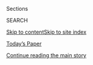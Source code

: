 <div id="app">

<div>

<div class="NYTAppHideMasthead css-1r6wvpq e1suatyy0">

<div class="section css-ui9rw0 e1suatyy2">

<div class="css-eph4ug er09x8g0">

<div class="css-6n7j50">

</div>

<span class="css-1dv1kvn">Sections</span>

<div class="css-10488qs">

<span class="css-1dv1kvn">SEARCH</span>

</div>

[Skip to content](#site-content)[Skip to site
index](#site-index)

</div>

<div class="css-10698na e1huz5gh0">

</div>

</div>

<div id="masthead-bar-one" class="section hasLinks css-15hmgas e1csuq9d3">

<div class="css-uqyvli e1csuq9d0">

</div>

<div class="css-1uqjmks e1csuq9d1">

</div>

<div class="css-9e9ivx">

[](https://myaccount.nytimes.com/auth/login?response_type=cookie&client_id=vi)

</div>

<div class="css-1bvtpon e1csuq9d2">

[Today’s Paper](https://www.nytimes.com/section/todayspaper)

</div>

</div>

</div>

</div>

<div data-aria-hidden="false">

<div id="site-content" data-role="main">

<div id="top-wrapper" class="css-15p45cc eaca97t0" type="top">

<div id="top-slug" class="css-19x0jxb eaca97t1" hidden="">

Advertisement

</div>

[Continue reading the main
story](#after-top)

<div class="ad top-wrapper" style="text-align:center;height:100%;display:block;min-height:90px">

<div id="top" class="place-ad" data-position="top" data-size-key="top">

</div>

</div>

<div id="after-top">

</div>

</div>

<div id="byline" class="section css-15h4p1b e9abtgs0">

<div class="css-1j21atc e1svk9qx1">

<div class="css-nfcc9b e1svk9qx3">

<div class="css-cnx41t">

![Portrait of Matthew
Goldstein](https://static01.nyt.com/images/2018/11/06/multimedia/author-matthew-goldstein/author-matthew-goldstein-thumbLarge.png)

</div>

<div class="css-vl9dhg e1svk9qx5">

<div class="css-1nrhkj6 e1svk9qx6">

# Matthew Goldstein

</div>

## <span></span>

Matthew Goldstein covers Wall Street and white collar crime and housing
issues.

</div>

</div>

</div>

<div>

<div id="mid1-wrapper" class="css-1mn4oms eaca97t0" type="rank">

<div id="mid1-slug" class="css-1tag3rd eaca97t1">

Advertisement

</div>

[Continue reading the main
story](#after-mid1)

<div id="mid1" class="ad mid1-wrapper" style="text-align:center;height:100%;display:block">

</div>

<div id="after-mid1">

</div>

</div>

</div>

<div class="css-185go5a e1o5byef0">

<div class="css-15cbhtu">

  - [Latest](#stream-panel)
  - <span class="css-6n7j50">Search</span>
    <div class="control">
    <div class="label-container css-1dv1kvn">
    Search
    </div>
    <div class="css-wm4t3d">
    **<span id="clear-search-input" class="css-1dv1kvn">Clear this text
    input</span>
    </div>
    </div>
    <span class="css-1iovbfw"></span>

<div id="stream-panel" class="section css-8msx5b e1jz0cab1">

<div class="css-13mho3u">

1.  
    
    <div class="css-1cp3ece">
    
    <div class="css-1l4spti">
    
    [](/live/2020/08/04/business/stock-market-today-coronavirus/trading-in-kodak-shares-comes-under-scrutiny)
    
    <div class="css-79elbk">
    
    ![](https://static01.nyt.com/images/2020/08/04/business/04markets-brf-kodak/merlin_92635288_b4435354-3c40-4e46-a1e0-c4356dc455b6-thumbWide.jpg?quality=75&auto=webp&disable=upscale)
    
    </div>
    
    ## Trading in Kodak shares comes under scrutiny.
    
    Trading in Kodak shares before a big announcement prompts a
    regulatory probe, according to a news report, a day after Senator
    Warren sought one
    
    <div class="css-1nqbnmb ea5icrr0">
    
    By <span class="css-1n7hynb">Matthew
    Goldstein</span>
    
    </div>
    
    </div>
    
    <div class="css-1lc2l26 e1xfvim33">
    
    </div>
    
    </div>

2.  
    
    <div class="css-1cp3ece">
    
    <div class="css-1l4spti">
    
    [](/2020/08/03/business/a-project-in-kentucky-aims-to-show-how-home-lending-can-build-wealth.html)
    
    <div class="css-79elbk">
    
    ![](https://static01.nyt.com/images/2020/08/03/business/03-markets-brf-smallmortgages1/merlin_174909516_3093d403-6a93-4573-bf2a-504fdcd6ab76-thumbWide.jpg?quality=75&auto=webp&disable=upscale)
    
    </div>
    
    ## A project in Kentucky aims to show how home lending can build wealth.
    
    <div class="css-1nqbnmb ea5icrr0">
    
    By <span class="css-1n7hynb">Matthew
    Goldstein</span>
    
    </div>
    
    </div>
    
    <div class="css-1lc2l26 e1xfvim33">
    
    </div>
    
    </div>

3.  
    
    <div class="css-1cp3ece">
    
    <div class="css-1l4spti">
    
    [](/2020/08/02/business/mortgages-affordable-housing.html)
    
    <div class="css-79elbk">
    
    ![](https://static01.nyt.com/images/2020/07/31/business/31smallmortgages1/merlin_174909417_6801b90c-d375-4a5d-b3af-ca9f1e0da20e-thumbWide.jpg?quality=75&auto=webp&disable=upscale)
    
    </div>
    
    ## Where a Little Mortgage Goes a Long Way
    
    Affordable homes can be hard to buy because lenders don’t make much
    money on small loans. But programs to encourage homeownership can
    help buyers build wealth.
    
    <div class="css-1nqbnmb ea5icrr0">
    
    By <span class="css-1n7hynb">Matthew
    Goldstein</span>
    
    </div>
    
    </div>
    
    <div class="css-1lc2l26 e1xfvim33">
    
    </div>
    
    </div>

4.  
    
    <div class="css-1cp3ece">
    
    <div class="css-1l4spti">
    
    [](/2020/07/24/business/goldman-sachs-malaysia-1mdb.html)
    
    <div class="css-79elbk">
    
    ![](https://static01.nyt.com/images/2020/07/24/business/241MDB01/merlin_174583317_78935c32-fb4e-45a3-93b7-4836ee852210-thumbWide.jpg?quality=75&auto=webp&disable=upscale)
    
    </div>
    
    ## Goldman Sachs and Malaysia Reach $3.9 Billion Settlement in 1MDB Scandal
    
    The deal settles charges in Malaysia against the Wall Street bank
    for its role in helping to raise hundreds of millions for a
    sovereign wealth fund that was used as a personal piggy bank.
    
    <div class="css-1nqbnmb ea5icrr0">
    
    By <span class="css-1n7hynb">Alexandra Stevenson <span>and</span>
    Matthew
    Goldstein</span>
    
    </div>
    
    </div>
    
    <div class="css-1lc2l26 e1xfvim33">
    
    </div>
    
    </div>

5.  
    
    <div class="css-1cp3ece">
    
    <div class="css-1l4spti">
    
    [](/2020/07/23/business/evictions-moratorium-cares-act.html)
    
    <div class="css-79elbk">
    
    ![](https://static01.nyt.com/images/2020/07/22/business/22evictions2/merlin_174815295_11edc9e6-4c9a-49c7-a279-7256ef3c6958-thumbWide.jpg?quality=75&auto=webp&disable=upscale)
    
    </div>
    
    ## Landlords Jump the Gun as Eviction Moratorium Wanes
    
    The CARES Act temporarily protects millions of renters from being
    kicked out of their homes for nonpayment. Filings aren’t supposed to
    resume until after Friday.
    
    <div class="css-1nqbnmb ea5icrr0">
    
    By <span class="css-1n7hynb">Matthew
    Goldstein</span>
    
    </div>
    
    </div>
    
    <div class="css-1lc2l26 e1xfvim33">
    
    </div>
    
    </div>

6.  
    
    <div class="css-1cp3ece">
    
    <div class="css-1l4spti">
    
    [](/2020/07/07/business/jeffrey-epstein-deutsche-bank-settlement.html)
    
    <div class="css-79elbk">
    
    ![](https://static01.nyt.com/images/2020/07/08/business/08epstein1/merlin_154975512_8620adf0-5eba-427e-b6f4-be6e770feeca-thumbWide.jpg?quality=75&auto=webp&disable=upscale)
    
    </div>
    
    ## Deutsche Bank Settles Over Ignored Red Flags on Jeffrey Epstein
    
    The German lender repeatedly overlooked suspicious transactions,
    including payments to people a New York regulator described as his
    co-conspirators.
    
    <div class="css-1nqbnmb ea5icrr0">
    
    By <span class="css-1n7hynb">Matthew
    Goldstein</span>
    
    </div>
    
    </div>
    
    <div class="css-1lc2l26 e1xfvim33">
    
    </div>
    
    </div>

7.  
    
    <div class="css-1cp3ece">
    
    <div class="css-1l4spti">
    
    [](/2020/07/03/business/viceroy-beverly-hills-1MDB-fraud.html)
    
    <div class="css-79elbk">
    
    ![](https://static01.nyt.com/images/2020/07/04/business/03lowhotel1-print/03lowhotel1-thumbWide.jpg?quality=75&auto=webp&disable=upscale)
    
    </div>
    
    ## A Beverly Hills Hotel, Bought With Looted Money, Goes on Sale
    
    The Viceroy L’Ermitage Beverly Hills was owned by a fugitive
    financier involved in a $2.5 billion fraud. Interested? It’ll cost
    north of $100 million.
    
    <div class="css-1nqbnmb ea5icrr0">
    
    By <span class="css-1n7hynb">Matthew
    Goldstein</span>
    
    </div>
    
    </div>
    
    <div class="css-1lc2l26 e1xfvim33">
    
    </div>
    
    </div>

8.  
    
    <div class="css-1cp3ece">
    
    <div class="css-1l4spti">
    
    [](/2020/06/25/business/jay-clayton-sec-sdny.html)
    
    <div class="css-79elbk">
    
    ![](https://static01.nyt.com/images/2020/06/25/business/25clayton/25clayton-thumbWide.jpg?quality=75&auto=webp&disable=upscale)
    
    </div>
    
    ## Jay Clayton, Would-Be Prosecutor, Says He’s Focused on His Current Job
    
    Mr. Clayton, the chairman of the Securities and Exchange Commission,
    answered questions from House Democrats about his unusual nomination
    to be the top federal prosecutor in Manhattan.
    
    <div class="css-1nqbnmb ea5icrr0">
    
    By <span class="css-1n7hynb">Matthew
    Goldstein</span>
    
    </div>
    
    </div>
    
    <div class="css-1lc2l26 e1xfvim33">
    
    </div>
    
    </div>

9.  
    
    <div class="css-1cp3ece">
    
    <div class="css-1l4spti">
    
    [](/2020/06/20/business/jay-clayton-sdny-sec.html)
    
    <div class="css-79elbk">
    
    ![](https://static01.nyt.com/images/2020/06/20/us/politics/20dc-clayton/20dc-clayton-thumbWide-v2.jpg?quality=75&auto=webp&disable=upscale)
    
    </div>
    
    ## Jay Clayton, Low-Profile Regulator, Is Catapulted Into a Political Fight
    
    Amid a muted tenure at the S.E.C., the corporate lawyer is now the
    Trump administration’s intended nominee to be the top prosecutor for
    the Southern District of New York.
    
    <div class="css-1nqbnmb ea5icrr0">
    
    By <span class="css-1n7hynb">Matthew Goldstein <span>and</span> Ben
    Protess</span>
    
    </div>
    
    </div>
    
    <div class="css-1lc2l26 e1xfvim33">
    
    </div>
    
    </div>

10. 
    
    <div class="css-1cp3ece">
    
    <div class="css-1l4spti">
    
    [](/2020/06/18/us/politics/park-police-gregory-monahan.html)
    
    <div class="css-79elbk">
    
    ![](https://static01.nyt.com/images/2020/06/17/us/politics/17dc-monahan-1sub/merlin_173090691_db4ea7c2-9fa6-4239-ac6a-1a87c67ea0e3-thumbWide.jpg?quality=75&auto=webp&disable=upscale)
    
    </div>
    
    ## Park Police Head Had Been Accused of Illegal Searches and Unreliable Testimony
    
    The force was centrally involved in the authorities’ use of pepper
    balls to clear protesters from a park near the White House this
    month.
    
    <div class="css-1nqbnmb ea5icrr0">
    
    By <span class="css-1n7hynb">Matthew Goldstein <span>and</span>
    Katie Benner</span>
    
    </div>
    
    </div>
    
    <div class="css-1lc2l26 e1xfvim33">
    
    </div>
    
    </div>

<div class="css-13mho3u">

<div class="css-1t62hi8">

<div class="css-1stvaey">

Show
More

<div>

<div style="border:0;clip:rect(0 0 0 0);height:1px;margin:-1px;overflow:hidden;white-space:nowrap;padding:0;width:1px;position:absolute" data-role="log" data-aria-live="assertive">

</div>

<div style="border:0;clip:rect(0 0 0 0);height:1px;margin:-1px;overflow:hidden;white-space:nowrap;padding:0;width:1px;position:absolute" data-role="log" data-aria-live="assertive">

</div>

<div style="border:0;clip:rect(0 0 0 0);height:1px;margin:-1px;overflow:hidden;white-space:nowrap;padding:0;width:1px;position:absolute" data-role="log" data-aria-live="polite">

</div>

<div style="border:0;clip:rect(0 0 0 0);height:1px;margin:-1px;overflow:hidden;white-space:nowrap;padding:0;width:1px;position:absolute" data-role="log" data-aria-live="polite">

</div>

</div>

</div>

</div>

</div>

</div>

<div class="css-g6hk37 supplemental">

<div id="mid2-wrapper" class="css-10wkyv7 eaca97t0" type="lede">

<div id="mid2-slug" class="css-1tag3rd eaca97t1">

Advertisement

</div>

[Continue reading the main
story](#after-mid2)

<div id="mid2" class="ad mid2-wrapper" style="text-align:center;height:100%;display:block;min-height:250px">

</div>

<div id="after-mid2">

</div>

</div>

## Follow Elsewhere

<div class="module-body">

  - [**<span data-aria-hidden="true">mattgoldstein26</span><span class="css-1dv1kvn">twitter
    page for
    mattgoldstein26</span>](https://twitter.com/mattgoldstein26)

</div>

</div>

</div>

</div>

</div>

</div>

</div>

## Site Index

<div>

</div>

## Site Information Navigation

  - [© <span>2020</span> <span>The New York Times
    Company</span>](https://help.nytimes.com/hc/en-us/articles/115014792127-Copyright-notice)

<!-- end list -->

  - [NYTCo](https://www.nytco.com/)
  - [Contact
    Us](https://help.nytimes.com/hc/en-us/articles/115015385887-Contact-Us)
  - [Work with us](https://www.nytco.com/careers/)
  - [Advertise](https://nytmediakit.com/)
  - [T Brand Studio](http://www.tbrandstudio.com/)
  - [Your Ad
    Choices](https://www.nytimes.com/privacy/cookie-policy#how-do-i-manage-trackers)
  - [Privacy](https://www.nytimes.com/privacy)
  - [Terms of
    Service](https://help.nytimes.com/hc/en-us/articles/115014893428-Terms-of-service)
  - [Terms of
    Sale](https://help.nytimes.com/hc/en-us/articles/115014893968-Terms-of-sale)
  - [Site
    Map](https://spiderbites.nytimes.com)
  - [Help](https://help.nytimes.com/hc/en-us)
  - [Subscriptions](https://www.nytimes.com/subscription?campaignId=37WXW)

</div>

</div>
